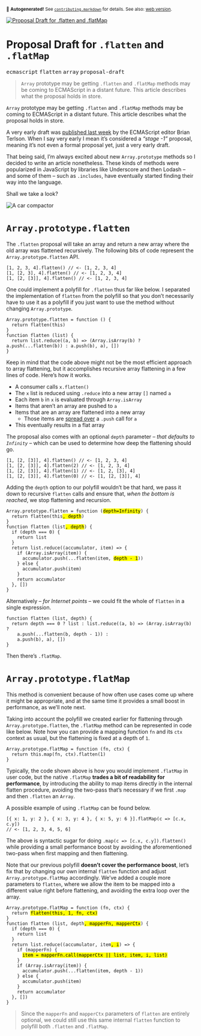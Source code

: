 <sub>&#x1F6A8; <strong>Autogenerated!</strong> See <a href="https://github.com/ponyfoo/articles/tree/noindex/contributing.markdown"><code>contributing.markdown</code></a> for details. See also: <a href="https://ponyfoo.com/articles/proposal-draft-for-flatten-and-flatmap">web version</a>.</sub>

<a href="https://ponyfoo.com/articles/proposal-draft-for-flatten-and-flatmap"><div><img src="https://i.imgur.com/JbIRSuN.jpg" alt="Proposal Draft for .flatten and .flatMap"></div></a>

<h1>Proposal Draft for <code class="md-code md-code-inline">.flatten</code> and <code class="md-code md-code-inline">.flatMap</code></h1>

<p><kbd>ecmascript</kbd> <kbd>flatten</kbd> <kbd>array</kbd> <kbd>proposal-draft</kbd></p>

<blockquote><p><code>Array</code> prototype may be getting <code>.flatten</code> and <code>.flatMap</code> methods may be coming to ECMAScript in a distant future. This article describes what the proposal holds in store.</p>
</blockquote>

<div><p><code class="md-code md-code-inline">Array</code> prototype may be getting <code class="md-code md-code-inline">.flatten</code> and <code class="md-code md-code-inline">.flatMap</code> methods may be coming to ECMAScript in a distant future. This article describes what the proposal holds in store.</p></div>

<blockquote></blockquote>

<div><p>A very early draft was <a href="http://bterlson.github.io/proposal-flatMap/" target="_blank" aria-label="Array.prototype.flatMap &amp; Array.prototype.flatten proposal">published last week</a> by the ECMAScript editor Brian Terlson. When I say very early I mean it&#x2019;s considered a <em>&#x201C;stage -1&#x201D;</em> proposal, meaning it&#x2019;s not even a formal proposal yet, just a very early draft.</p> <p>That being said, I&#x2019;m always excited about new <code class="md-code md-code-inline">Array.prototype</code> methods so I decided to write an article nonetheless. These kinds of methods were popularized in JavaScript by libraries like Underscore and then Lodash &#x2013; and some of them &#x2013; such as <code class="md-code md-code-inline">.includes</code>, have eventually started finding their way into the language.</p> <p>Shall we take a look?</p> <p><img src="https://i.imgur.com/gJJdfyS.jpg" alt="A car compactor"></p></div>

<div><h1 id="arrayprototypeflatten"><code class="md-code md-code-inline">Array.prototype.flatten</code></h1> <p>The <code class="md-code md-code-inline">.flatten</code> proposal will take an array and return a new array where the old array was flattened recursively. The following bits of code represent the <code class="md-code md-code-inline">Array.prototype.flatten</code> API.</p> <pre class="md-code-block"><code class="md-code md-lang-javascript">[<span class="md-code-number">1</span>, <span class="md-code-number">2</span>, <span class="md-code-number">3</span>, <span class="md-code-number">4</span>].flatten() <span class="md-code-comment">// &lt;- [1, 2, 3, 4]</span>
[<span class="md-code-number">1</span>, [<span class="md-code-number">2</span>, <span class="md-code-number">3</span>], <span class="md-code-number">4</span>].flatten() <span class="md-code-comment">// &lt;- [1, 2, 3, 4]</span>
[<span class="md-code-number">1</span>, [<span class="md-code-number">2</span>, [<span class="md-code-number">3</span>]], <span class="md-code-number">4</span>].flatten() <span class="md-code-comment">// &lt;- [1, 2, 3, 4]</span>
</code></pre> <p>One could implement a polyfill for <code class="md-code md-code-inline">.flatten</code> thus far like below. I separated the implementation of <code class="md-code md-code-inline">flatten</code> from the polyfill so that you don&#x2019;t necessarily have to use it as a polyfill if you just want to use the method without changing <code class="md-code md-code-inline">Array.prototype</code>.</p> <pre class="md-code-block"><code class="md-code md-lang-javascript"><span class="md-code-built_in">Array</span>.prototype.flatten = <span class="md-code-function"><span class="md-code-keyword">function</span> <span class="md-code-params">()</span> </span>{
  <span class="md-code-keyword">return</span> flatten(<span class="md-code-keyword">this</span>)
}
<span class="md-code-function"><span class="md-code-keyword">function</span> <span class="md-code-title">flatten</span> <span class="md-code-params">(list)</span> </span>{
  <span class="md-code-keyword">return</span> list.reduce((a, b) =&gt; (<span class="md-code-built_in">Array</span>.isArray(b) ? a.push(...flatten(b)) : a.push(b), a), [])
}
</code></pre> <p>Keep in mind that the code above might not be the most efficient approach to array flattening, but it accomplishes recursive array flattening in a few lines of code. Here&#x2019;s how it works.</p> <ul> <li>A consumer calls <code class="md-code md-code-inline">x.flatten()</code></li> <li>The <code class="md-code md-code-inline">x</code> list is reduced using <code class="md-code md-code-inline">.reduce</code> into a new array <code class="md-code md-code-inline">[]</code> named <code class="md-code md-code-inline">a</code></li> <li>Each item <code class="md-code md-code-inline">b</code> in <code class="md-code md-code-inline">x</code> is evaluated through <code class="md-code md-code-inline">Array.isArray</code></li> <li>Items that aren&#x2019;t an array are pushed to <code class="md-code md-code-inline">a</code></li> <li>Items that are an array are flattened into a new array <ul> <li>Those items are <a href="https://ponyfoo.com/articles/es6-spread-and-butter-in-depth" aria-label="ES6 Spread and Butter in Depth">spread over</a> a <code class="md-code md-code-inline">.push</code> call for <code class="md-code md-code-inline">a</code></li> </ul> </li> <li>This eventually results in a flat array</li> </ul> <p>The proposal also comes with an optional <code class="md-code md-code-inline">depth</code> parameter <em>&#x2013; that defaults to <code class="md-code md-code-inline">Infinity</code> &#x2013;</em> which can be used to determine how deep the flattening should go.</p> <pre class="md-code-block"><code class="md-code md-lang-javascript">[<span class="md-code-number">1</span>, [<span class="md-code-number">2</span>, [<span class="md-code-number">3</span>]], <span class="md-code-number">4</span>].flatten() <span class="md-code-comment">// &lt;- [1, 2, 3, 4]</span>
[<span class="md-code-number">1</span>, [<span class="md-code-number">2</span>, [<span class="md-code-number">3</span>]], <span class="md-code-number">4</span>].flatten(<span class="md-code-number">2</span>) <span class="md-code-comment">// &lt;- [1, 2, 3, 4]</span>
[<span class="md-code-number">1</span>, [<span class="md-code-number">2</span>, [<span class="md-code-number">3</span>]], <span class="md-code-number">4</span>].flatten(<span class="md-code-number">1</span>) <span class="md-code-comment">// &lt;- [1, 2, [3], 4]</span>
[<span class="md-code-number">1</span>, [<span class="md-code-number">2</span>, [<span class="md-code-number">3</span>]], <span class="md-code-number">4</span>].flatten(<span class="md-code-number">0</span>) <span class="md-code-comment">// &lt;- [1, [2, [3]], 4]</span>
</code></pre> <p>Adding the <code class="md-code md-code-inline">depth</code> option to our polyfill wouldn&#x2019;t be that hard, we pass it down to recursive <code class="md-code md-code-inline">flatten</code> calls and ensure that, <em>when the bottom is reached</em>, we stop flattening and recursion.</p> <pre class="md-code-block"><code class="md-code md-lang-javascript"><span class="md-code-built_in">Array</span>.prototype.flatten = <span class="md-code-function"><span class="md-code-keyword">function</span> <span class="md-code-params">(<mark class="md-mark md-code-mark">depth=Infinity</mark>)</span> </span>{
  <span class="md-code-keyword">return</span> flatten(this<mark class="md-mark md-code-mark">, depth</mark>)
}
<span class="md-code-function"><span class="md-code-keyword">function</span> <span class="md-code-title">flatten</span> <span class="md-code-params">(list<mark class="md-mark md-code-mark">, depth</mark>)</span> </span>{
  <span class="md-code-keyword">if</span> (depth === <span class="md-code-number">0</span>) {
    <span class="md-code-keyword">return</span> list
  }
  <span class="md-code-keyword">return</span> list.reduce((accumulator, item) =&gt; {
    <span class="md-code-keyword">if</span> (<span class="md-code-built_in">Array</span>.isArray(item)) {
      accumulator.push(...flatten(item, <mark class="md-mark md-code-mark">depth - <span class="md-code-number">1</span></mark>))
    } <span class="md-code-keyword">else</span> {
      accumulator.push(item)
    }
    <span class="md-code-keyword">return</span> accumulator
  }, [])
}
</code></pre> <p>Alternatively <em>&#x2013; for Internet points &#x2013;</em> we could fit the whole of <code class="md-code md-code-inline">flatten</code> in a single expression.</p> <pre class="md-code-block"><code class="md-code md-lang-javascript"><span class="md-code-function"><span class="md-code-keyword">function</span> <span class="md-code-title">flatten</span> <span class="md-code-params">(list, depth)</span> </span>{
  <span class="md-code-keyword">return</span> depth === <span class="md-code-number">0</span> ? list : list.reduce((a, b) =&gt; (<span class="md-code-built_in">Array</span>.isArray(b) ?
    a.push(...flatten(b, depth - <span class="md-code-number">1</span>)) :
    a.push(b), a), [])
}
</code></pre> <p>Then there&#x2019;s <code class="md-code md-code-inline">.flatMap</code>.</p> <h1 id="arrayprototypeflatmap"><code class="md-code md-code-inline">Array.prototype.flatMap</code></h1> <p>This method is convenient because of how often use cases come up where it might be appropriate, and at the same time it provides a small boost in performance, as we&#x2019;ll note next.</p> <p>Taking into account the polyfill we created earlier for flattening through <code class="md-code md-code-inline">Array.prototype.flatten</code>, the <code class="md-code md-code-inline">.flatMap</code> method can be represented in code like below. Note how you can provide a mapping function <code class="md-code md-code-inline">fn</code> and its <code class="md-code md-code-inline">ctx</code> context as usual, but the flattening is fixed at a depth of <code class="md-code md-code-inline">1</code>.</p> <pre class="md-code-block"><code class="md-code md-lang-javascript"><span class="md-code-built_in">Array</span>.prototype.flatMap = <span class="md-code-function"><span class="md-code-keyword">function</span> <span class="md-code-params">(fn, ctx)</span> </span>{
  <span class="md-code-keyword">return</span> <span class="md-code-keyword">this</span>.map(fn, ctx).flatten(<span class="md-code-number">1</span>)
}
</code></pre> <p>Typically, the code shown above is how you would implement <code class="md-code md-code-inline">.flatMap</code> in user code, but the native <code class="md-code md-code-inline">.flatMap</code> <strong>trades a bit of readability for performance</strong>, by introducing the ability to map items directly in the internal flatten procedure, avoiding the two-pass that&#x2019;s necessary if we first <code class="md-code md-code-inline">.map</code> and then <code class="md-code md-code-inline">.flatten</code> an <code class="md-code md-code-inline">Array</code>.</p> <p>A possible example of using <code class="md-code md-code-inline">.flatMap</code> can be found below.</p> <pre class="md-code-block"><code class="md-code md-lang-javascript">[{ x: <span class="md-code-number">1</span>, y: <span class="md-code-number">2</span> }, { x: <span class="md-code-number">3</span>, y: <span class="md-code-number">4</span> }, { x: <span class="md-code-number">5</span>, y: <span class="md-code-number">6</span> }].flatMap(c =&gt; [c.x, c.y])
<span class="md-code-comment">// &lt;- [1, 2, 3, 4, 5, 6]</span>
</code></pre> <p>The above is syntactic sugar for doing <code class="md-code md-code-inline">.map(c =&gt; [c.x, c.y]).flatten()</code> while providing a small performance boost by avoiding the aforementioned two-pass when first mapping and then flattening.</p> <p>Note that our previous polyfill <strong>doesn&#x2019;t cover the performance boost</strong>, let&#x2019;s fix that by changing our own internal <code class="md-code md-code-inline">flatten</code> function and adjust <code class="md-code md-code-inline">Array.prototype.flatMap</code> accordingly. We&#x2019;ve added a couple more parameters to <code class="md-code md-code-inline">flatten</code>, where we allow the item to be mapped into a different value right before flattening, and avoiding the extra loop over the array.</p> <pre class="md-code-block"><code class="md-code md-lang-javascript"><span class="md-code-built_in">Array</span>.prototype.flatMap = <span class="md-code-function"><span class="md-code-keyword">function</span> <span class="md-code-params">(fn, ctx)</span> </span>{
  <span class="md-code-keyword">return</span> <mark class="md-mark md-code-mark">flatten(<span class="md-code-keyword">this</span>, <span class="md-code-number">1</span>, fn, ctx)</mark>
}
<span class="md-code-function"><span class="md-code-keyword">function</span> <span class="md-code-title">flatten</span> <span class="md-code-params">(list, depth<mark class="md-mark md-code-mark">, mapperFn, mapperCtx</mark>)</span> </span>{
  <span class="md-code-keyword">if</span> (depth === <span class="md-code-number">0</span>) {
    <span class="md-code-keyword">return</span> list
  }
  <span class="md-code-keyword">return</span> list.reduce((accumulator, item<mark class="md-mark md-code-mark">, i</mark>) =&gt; {
    <span class="md-code-keyword">if</span> (mapperFn) {
      <mark class="md-mark md-code-mark">item = mapperFn.call(mapperCtx || list, item, i, list)</mark>
    }
    <span class="md-code-keyword">if</span> (<span class="md-code-built_in">Array</span>.isArray(item)) {
      accumulator.push(...flatten(item, depth - <span class="md-code-number">1</span>))
    } <span class="md-code-keyword">else</span> {
      accumulator.push(item)
    }
    <span class="md-code-keyword">return</span> accumulator
  }, [])
}
</code></pre> <blockquote> <p>Since the <code class="md-code md-code-inline">mapperFn</code> and <code class="md-code md-code-inline">mapperCtx</code> parameters of <code class="md-code md-code-inline">flatten</code> are entirely optional, we could still use this same internal <code class="md-code md-code-inline">flatten</code> function to polyfill both <code class="md-code md-code-inline">.flatten</code> and <code class="md-code md-code-inline">.flatMap</code>.</p> </blockquote></div>
